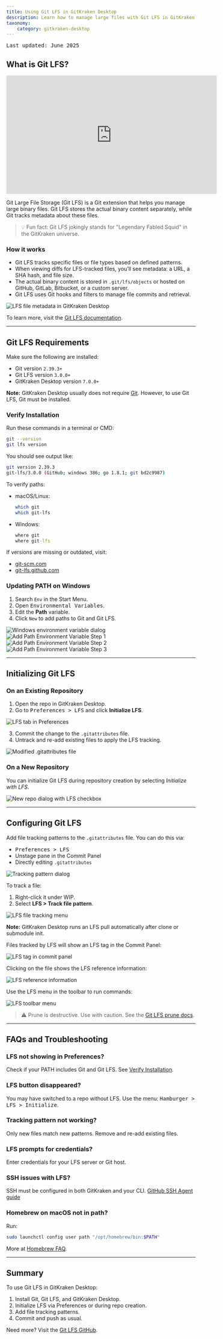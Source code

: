 ```yaml
---
title: Using Git LFS in GitKraken Desktop
description: Learn how to manage large files with Git LFS in GitKraken Desktop. Covers installation, initialization, configuration, and common troubleshooting.
taxonomy:
    category: gitkraken-desktop
---
```


<kbd>Last updated: June 2025</kbd>

## What is Git LFS?

<div class='embed-container embed-container--16-9'>
    <iframe width="560" height="315" src="https://www.youtube.com/embed/S03EEusFxoI?ecver=1" frameborder="0" allowfullscreen></iframe>
</div>

Git Large File Storage (Git LFS) is a Git extension that helps you manage large binary files. Git LFS stores the actual binary content separately, while Git tracks metadata about these files.

> 💡 Fun fact: Git LFS jokingly stands for "Legendary Fabled Squid" in the GitKraken universe.

### How it works

- Git LFS tracks specific files or file types based on defined patterns.
- When viewing diffs for LFS-tracked files, you’ll see metadata: a URL, a SHA hash, and file size.
- The actual binary content is stored in `.git/lfs/objects` or hosted on GitHub, GitLab, Bitbucket, or a custom server.
- Git LFS uses Git hooks and filters to manage file commits and retrieval.

<img src='/wp-content/uploads/lfs-ref-2025.png' srcset='/wp-content/uploads/lfs-ref-2025@2x.png 2x' class="help-center-img img-bordered" alt="LFS file metadata in GitKraken Desktop" />

To learn more, visit the [Git LFS documentation](https://github.com/git-lfs/git-lfs).

***

## Git LFS Requirements

Make sure the following are installed:

- Git version `2.39.3+`
- Git LFS version `3.0.0+`
- GitKraken Desktop version `7.0.0+`

<div class='callout callout--success'>
    <p><strong>Note:</strong> GitKraken Desktop usually does not require <a href="https://git-scm.com/">Git</a>. However, to use Git LFS, Git must be installed.</p>
</div>

### Verify Installation

Run these commands in a terminal or CMD:

```bash
git --version
git lfs version
```

You should see output like:

```bash
git version 2.39.3
git-lfs/3.0.0 (GitHub; windows 386; go 1.8.1; git bd2c9987)
```

To verify paths:

- macOS/Linux:
  ```bash
  which git
  which git-lfs
  ```
- Windows:
  ```cmd
  where git
  where git-lfs
  ```

If versions are missing or outdated, visit:

- [git-scm.com](https://git-scm.com/)
- [git-lfs.github.com](https://git-lfs.github.com/)

### Updating PATH on Windows

1. Search `Env` in the Start Menu.
2. Open <kbd>Environmental Variables</kbd>.
3. Edit the **Path** variable.
4. Click `New` to add paths to Git and Git LFS.

<img src="/wp-content/uploads/lfs-AddPathVariable-0.png" class="help-center-img img-bordered" alt="Windows environment variable dialog">

<img src="/wp-content/uploads/lfs-add-env-variable-image1-2025.png" srcset="/wp-content/uploads/lfs-add-env-variable-image1-2025@2x.png 2x" class="help-center-img img-bordered" alt="Add Path Environment Variable Step 1">

<img src="/wp-content/uploads/lfs-add-env-variable-image2-2025.png" srcset="/wp-content/uploads/lfs-add-env-variable-image2-2025@2x.png 2x" class="help-center-img img-bordered" alt="Add Path Environment Variable Step 2">

<img src="/wp-content/uploads/lfs-add-env-variable-image3-2025.png" srcset="/wp-content/uploads/lfs-add-env-variable-image3-2025@2x.png 2x" class="help-center-img img-bordered" alt="Add Path Environment Variable Step 3">

***

## Initializing Git LFS

### On an Existing Repository

1. Open the repo in GitKraken Desktop.
2. Go to <kbd>Preferences > LFS</kbd> and click **Initialize LFS**.

<img src='/wp-content/uploads/lfs-preferences-2025.png' srcset='/wp-content/uploads/lfs-preferences-2025@2x.png 2x' class="help-center-img img-bordered" alt="LFS tab in Preferences">  

3. Commit the change to the `.gitattributes` file.
4. Untrack and re-add existing files to apply the LFS tracking.

<img src='/wp-content/uploads/lfs-gitattributes-2025.png' srcset='/wp-content/uploads/lfs-gitattributes-2025@2x.png 2x' class="help-center-img img-bordered" alt="Modified .gitattributes file">  

### On a New Repository

You can initialize Git LFS during repository creation by selecting _Initialize with LFS_.

<img src='/wp-content/uploads/init-with-lfs-2025.png' srcset='/wp-content/uploads/init-with-lfs-2025@2x.png 2x' class="help-center-img img-bordered" alt="New repo dialog with LFS checkbox">  

***

## Configuring Git LFS

Add file tracking patterns to the `.gitattributes` file. You can do this via:

- <kbd>Preferences > LFS</kbd>
- Unstage pane in the Commit Panel
- Directly editing `.gitattributes`

<img src='/wp-content/uploads/lfs-tracking-patterns-2025.png' srcset='/wp-content/uploads/lfs-tracking-patterns-2025@2x.png 2x' class="help-center-img img-bordered" alt="Tracking pattern dialog">  

To track a file:

1. Right-click it under WIP.
2. Select **LFS > Track file pattern**.

<img src='/wp-content/uploads/add-tracked-file-lfs-2025.png' srcset='/wp-content/uploads/add-tracked-file-lfs-2025@2x.png 2x' class="help-center-img img-bordered" alt="LFS file tracking menu">  

<div class='callout callout--success'>
    <p><strong>Note:</strong> GitKraken Desktop runs an LFS pull automatically after clone or submodule init.</p>
</div>

Files tracked by LFS will show an LFS tag in the Commit Panel:

<img src='/wp-content/uploads/lfs-tags-2025.png' srcset='/wp-content/uploads/lfs-tags-2025@2x.png 2x' class="help-center-img img-bordered" alt="LFS tag in commit panel">

Clicking on the file shows the LFS reference information:

<img src='/wp-content/uploads/lfs-ref-2025.png' srcset='/wp-content/uploads/lfs-ref-2025@2x.png 2x' class="help-center-img img-bordered" alt="LFS reference information">

Use the LFS menu in the toolbar to run commands:

<img src='/wp-content/uploads/lfs-actions-2025.png' srcset='/wp-content/uploads/lfs-actions-2025@2x.png 2x' class="help-center-img img-bordered" alt="LFS toolbar menu">  

> ⚠️ Prune is destructive. Use with caution. See the [Git LFS prune docs](https://github.com/git-lfs/git-lfs/blob/main/docs/man/git-lfs-prune.adoc).

***

## FAQs and Troubleshooting

### LFS not showing in Preferences?
Check if your PATH includes Git and Git LFS. See [Verify Installation](#verify-installation).

### LFS button disappeared?
You may have switched to a repo without LFS. Use the menu: <kbd>Hamburger > LFS > Initialize</kbd>.

### Tracking pattern not working?
Only new files match new patterns. Remove and re-add existing files.

### LFS prompts for credentials?
Enter credentials for your LFS server or Git host.

### SSH issues with LFS?
SSH must be configured in both GitKraken and your CLI. [GitHub SSH Agent guide](https://help.github.com/articles/generating-a-new-ssh-key-and-adding-it-to-the-ssh-agent/)

### Homebrew on macOS not in path?
Run:
```bash
sudo launchctl config user path "/opt/homebrew/bin:$PATH"
```
More at [Homebrew FAQ](https://docs.brew.sh/FAQ#my-mac-apps-dont-find-usrlocalbin-utilities).

---

## Summary

To use Git LFS in GitKraken Desktop:

1. Install Git, Git LFS, and GitKraken Desktop.
2. Initialize LFS via Preferences or during repo creation.
3. Add file tracking patterns.
4. Commit and push as usual.

Need more? Visit the [Git LFS GitHub](https://github.com/git-lfs/git-lfs).
